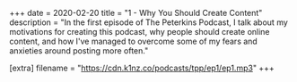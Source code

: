 +++
date = 2020-02-20
title = "1 - Why You Should Create Content"
description = "In the first episode of The Peterkins Podcast, I talk about my motivations for creating this podcast, why people should create online content, and how I've managed to overcome some of my fears and anxieties around posting more often."

[extra]
filename = "https://cdn.k1nz.co/podcasts/tpp/ep1/ep1.mp3"
+++
